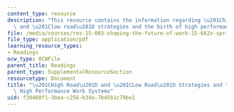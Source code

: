 ```yaml
---
content_type: resource
description: "This resource contains the information regarding \u201Chigh road\u201D\
  \ and \u201Clow road\u201D strategies and the birth of high performance work systems."
file: /media/courses/res-15-003-shaping-the-future-of-work-15-662x-spring-2016/f30460f13beac256b34a7b45b1c79be1_MITRES_15_003S16_worksys.pdf
file_type: application/pdf
learning_resource_types:
- Readings
ocw_type: OCWFile
parent_title: Readings
parent_type: SupplementalResourceSection
resourcetype: Document
title: "\u201CHigh Road\u201D and \u201CLow Road\u201D Strategies and the Birth of\
  \ High Performance Work Systems"
uid: f30460f1-3bea-c256-b34a-7b45b1c79be1
---
```

